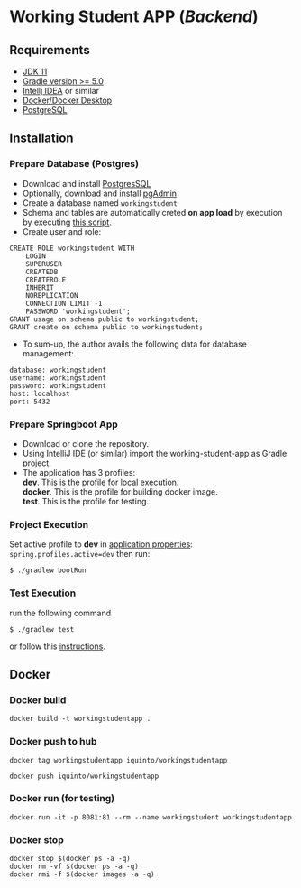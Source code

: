 # Working Student APP (<i>Backend</i>)


## Requirements
* [JDK 11](https://www.oracle.com/es/java/technologies/javase/jdk11-archive-downloads.html)
* [Gradle version >= 5.0](https://docs.gradle.org/current/userguide/compatibility.html)
* [Intellj IDEA](https://www.jetbrains.com/idea/) or similar
* [Docker/Docker Desktop](https://www.docker.com/)
* [PostgreSQL](https://www.postgresql.org/)

## Installation
### Prepare Database (Postgres)
* Download and install <a href="https://www.postgresql.org/download/">PostgresSQL</a>
* Optionally, download  and install <a href="https://www.pgadmin.org/download/">pgAdmin</a>
* Create a database named ```workingstudent```
* Schema and tables are automatically creted <b>on app load</b> by  execution by executing <a href="https://github.com/iquinto/working-student-app/blob/master/src/main/resources/scripts/schema.sql">  this script</a>.
* Create user and role:

```
CREATE ROLE workingstudent WITH
	LOGIN
	SUPERUSER
	CREATEDB
	CREATEROLE
	INHERIT
	NOREPLICATION
	CONNECTION LIMIT -1
	PASSWORD 'workingstudent';
GRANT usage on schema public to workingstudent;
GRANT create on schema public to workingstudent;
```
* To sum-up, the author avails the following data for database management:

```
database: workingstudent
username: workingstudent
password: workingstudent
host: localhost
port: 5432
```

### Prepare Springboot App
* Download or clone the  repository.
* Using IntelliJ IDE (or similar) import the working-student-app as Gradle project.
* The application has 3 profiles:<br>
<b>dev</b>. This is the profile for local execution. <br>
<b>docker</b>. This is the profile for building  docker image.<br>
<b>test</b>.  This is the profile for testing.

### Project Execution
Set active profile to <b>dev</b> in <a href="https://github.com/iquinto/working-student-app/blob/master/src/main/resources/application.properties">application.properties</a>:
```spring.profiles.active=dev```
then run:
```
$ ./gradlew bootRun
```
### Test Execution
 run the following command
 
```
$ ./gradlew test 
```
or follow this <a href="https://www.jetbrains.com/help/idea/work-with-tests-in-gradle.html"> instructions</a>.


## Docker
### Docker build 
```
docker build -t workingstudentapp .
```

### Docker push to  hub 
```
docker tag workingstudentapp iquinto/workingstudentapp
```

```
docker push iquinto/workingstudentapp
```

### Docker run (for testing)
```
docker run -it -p 8081:81 --rm --name workingstudent workingstudentapp
```


### Docker stop
```
docker stop $(docker ps -a -q)
docker rm -vf $(docker ps -a -q)
docker rmi -f $(docker images -a -q) 

```

 
